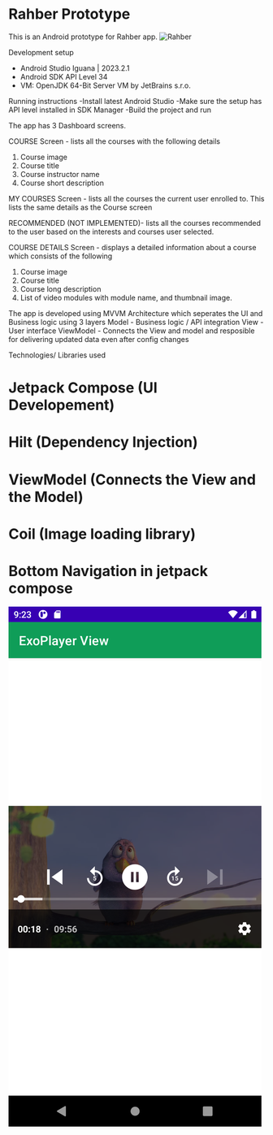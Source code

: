 # Rahber Prototype

This is an Android prototype for Rahber app.
![Rahber](https://rahbertheadvisor.com/)

Development setup
- Android Studio Iguana | 2023.2.1
- Android SDK API Level 34
- VM: OpenJDK 64-Bit Server VM by JetBrains s.r.o.

Running instructions
-Install latest Android Studio
-Make sure the setup has API level installed in SDK Manager
-Build the project and run

The app has 3 Dashboard screens. 

COURSE Screen - lists all the courses with the following details
1. Course image
2. Course title
3. Course instructor name
4. Course short description

MY COURSES Screen - lists all the courses the current user enrolled to.
This lists the same details as the Course screen 

RECOMMENDED (NOT IMPLEMENTED)- lists all the courses recommended to the user based on the interests 
and courses user selected.

COURSE DETAILS Screen - displays a detailed information about a course which consists of the following
1. Course image
2. Course title
3. Course long description
4. List of video modules with module name, and thumbnail image.

The app is developed using MVVM Architecture which seperates the UI and Business logic using 3 layers
Model - Business logic / API integration
View - User interface
ViewModel - Connects the View and model and resposible for delivering updated data 
even after config changes

Technologies/ Libraries used
# Jetpack Compose (UI Developement)
# Hilt (Dependency Injection)
# ViewModel (Connects the View and the Model)
# Coil (Image loading library)
# Bottom Navigation in jetpack compose

![alt text](https://github.com/DaaniDev/jetpack_compose_animations/blob/master/images/bottom_navigation/exoplayer_output.png?raw=true)